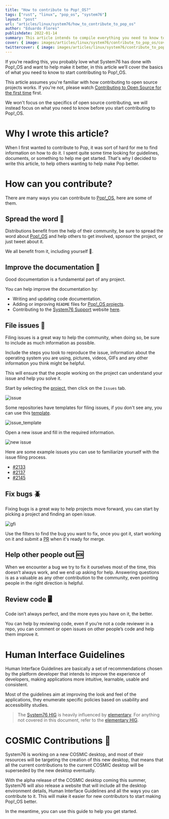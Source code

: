```yaml
---
title: "How to contribute to Pop!_OS?"
tags: ["rust", "linux", "pop_os", "system76"]
layout: "post"
url: "articles/linux/system76/how_to_contribute_to_pop_os"
author: "Eduardo Flores"
publishdate: 2022-01-14
summary: This article intends to compile everything you need to know to start contributing to Pop!_OS.
cover: { image: images/articles/linux/system76/contribute_to_pop_os/cover.png, relative: false }
twittercover: { image: images/articles/linux/system76/contribute_to_pop_os/cover.png, relative: false }
---
```


If you’re reading this, you probably love what System76 has done with Pop!_OS and want to help make it better, in this article we’ll cover the basics of what you need to know to start contributing to Pop!_OS.

This article assumes you're familiar with how contributing to open source projects works. If you're not, please watch [Contributing to Open Source for the first time](https://youtu.be/c6b6B9oN4Vg) first.

We won't focus on the specifics of open source contributing, we will instead focus on what you need to know before you start contributing to Pop!_OS.

# Why I wrote this article?

When I first wanted to contribute to Pop, it was sort of hard for me to find information on how to do it. I spent quite some time looking for guidelines, documents, or something to help me get started. That's why I decided to write this article, to help others wanting to help make Pop better.

# How can you contribute?

There are many ways you can contribute to [Pop!_OS](https://pop.system76.com/), here are some of them.

## Spread the word 📢

Distributions benefit from the help of their community, be sure to spread the word about [Pop!_OS](https://pop.system76.com/) and help others to get involved, sponsor the project, or just tweet about it.  

We all benefit from it, including yourself 🙂.

## Improve the documentation 📄

Good documentation is a fundamental part of any project.

You can help improve the documentation by: 
- Writing and updating code documentation.
- Adding or improving `README` files for [Pop!_OS projects](https://github.com/pop-os).
- Contributing to the [System76 Support](https://support.system76.com/) website [here](https://github.com/system76/docs).

## File issues 🚨

Filing issues is a great way to help the community, when doing so, be sure to include as much information as possible.

Include the steps you took to reproduce the issue, information about the operating system you are using, pictures, videos, GIFs and any other information you think might be helpful.

This will ensure that the people working on the project can understand your issue and help you solve it.

Start by selecting the [project](https://github.com/orgs/pop-os/repositories), then click on the `Issues` tab. 

![issue](/images/articles/linux/system76/contribute_to_pop_os/issue.png "Issue")

Some repositories have templates for filing issues, if you don't see any, you can use this [template](https://github.com/pop-os/pop/blob/master/.github/ISSUE_TEMPLATE.md).

![issue_template](/images/articles/linux/system76/contribute_to_pop_os/issue_template.png "Issue Template")

Open a new issue and fill in the required information.

![new issue](/images/articles/linux/system76/contribute_to_pop_os/new_issue.png "New Issue")

Here are some example issues you can use to familiarize yourself with the issue filing process.

- [#2133](https://github.com/pop-os/pop/issues/2133)
- [#2137](https://github.com/pop-os/pop/issues/2137)
- [#2145](https://github.com/pop-os/pop/issues/2145)

## Fix bugs 🪲

Fixing bugs is a great way to help projects move forward, you can start by picking a project and finding an open issue.

![gfi](/images/articles/linux/system76/contribute_to_pop_os/gfi.png "Good First Issue")

Use the filters to find the bug you want to fix, once you got it, start working on it and submit a [PR](https://docs.github.com/en/pull-requests/collaborating-with-pull-requests/proposing-changes-to-your-work-with-pull-requests/about-pull-requests) when it's ready for merge.

## Help other people out 🆘

When we encounter a bug we try to fix it ourselves most of the time, this doesn’t always work, and we end up asking for help. Answering questions is as a valuable as any other contribution to the community, even pointing people in the right direction is helpful.

## Review code 🖥️

Code isn’t always perfect, and the more eyes you have on it, the better.

You can help by reviewing code, even if you’re not a code reviewer in a repo, you can comment or open issues on other people’s code and help them improve it.

# Human Interface Guidelines

Human Interface Guidelines are basically a set of recommendations chosen by the platform developer that intends to improve the experience of developers, making applications more intuitive, learnable, usable and consistent.

Most of the guidelines aim at improving the look and feel of the applications, they enumerate specific policies based on usability and accessibility studies.

> The [System76 HIG](https://system76.github.io/shig/) is heavily influenced by [elementary](https://elementary.io). For anything not covered in this document, refer to the [elementary HIG](https://docs.elementary.io/hig).

# COSMIC Contributions 🌌
 
System76 is working on a new COSMIC desktop, and most of their resources will be targeting the creation of this new desktop, that means that all the current contributions to the current COSMIC desktop will be superseded by the new desktop eventually.

With the alpha release of the COSMIC desktop coming this summer, System76 will also release a website that will include all the desktop environment details, Human Interface Guidelines and all the ways you can contribute to it. This will make it easier for new contributors to start making Pop!_OS better.

In the meantime, you can use this guide to help you get started.
